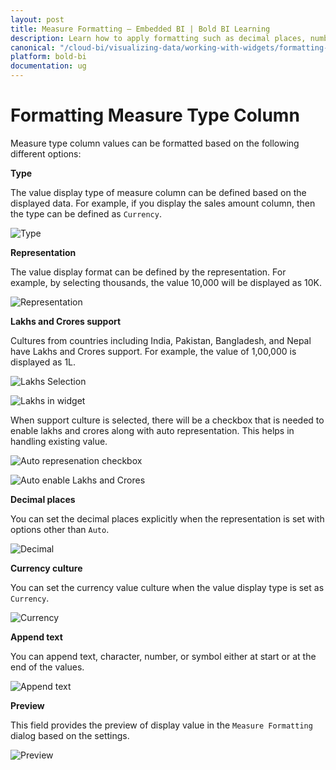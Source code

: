 ```yaml
---
layout: post
title: Measure Formatting – Embedded BI | Bold BI Learning
description: Learn how to apply formatting such as decimal places, number type, etc. to the numeric column in Bold BI Embedded dashboard.
canonical: "/cloud-bi/visualizing-data/working-with-widgets/formatting-measure-type-column/"
platform: bold-bi
documentation: ug
---
```


# Formatting Measure Type Column

Measure type column values can be formatted based on the following different options:

**Type**

The value display type of measure column can be defined based on the displayed data. For example, if you display the sales amount column, then the type can be defined as `Currency`.

![Type](/bold-bi-docs/static/assets/embedded/visualizing-data/working-with-widgets/images/formattingmeasuretypecolumn_type.PNG)

**Representation**

The value display format can be defined by the representation. For example, by selecting thousands, the value 10,000 will be displayed as 10K.

![Representation](/bold-bi-docs/static/assets/embedded/visualizing-data/working-with-widgets/images/formattingmeasuretypecolumn_representation.PNG)

**Lakhs and Crores support**

Cultures from countries including India, Pakistan, Bangladesh, and Nepal have Lakhs and Crores support. For example, the value of 1,00,000 is displayed as 1L.

![Lakhs Selection](/bold-bi-docs/static/assets/embedded/visualizing-data/working-with-widgets/images/lakhs-selection.png#max-width=50%)

![Lakhs in widget](/bold-bi-docs/static/assets/embedded/visualizing-data/working-with-widgets/images/lakhs-reflected-in-grid.png#max-width=50%)

When support culture is selected, there will be a checkbox that is needed to enable lakhs and crores along with auto representation. This helps in handling existing value.

![Auto represenation checkbox](/bold-bi-docs/static/assets/embedded/visualizing-data/working-with-widgets/images/lakhsandcrores-auto-representation.png#max-width=50%)

![Auto enable Lakhs and Crores](/bold-bi-docs/static/assets/embedded/visualizing-data/working-with-widgets/images/auto-enable-lakhsandcrores.png#max-width=50%)


**Decimal places**

You can set the decimal places explicitly when the representation is set with options other than `Auto`.

![Decimal](/bold-bi-docs/static/assets/embedded/visualizing-data/working-with-widgets/images/formattingmeasuretypecolumn_decimal.PNG)

**Currency culture**

You can set the currency value culture when the value display type is set as `Currency`.

![Currency](/bold-bi-docs/static/assets/embedded/visualizing-data/working-with-widgets/images/formattingmeasuretypecolumn_currency.PNG)

**Append text**

You can append text, character, number, or symbol either at start or at the end of the values.

![Append text](/bold-bi-docs/static/assets/embedded/visualizing-data/working-with-widgets/images/formattingmeasuretypecolumn_appendtext.PNG)

**Preview**

This field provides the preview of display value in the `Measure Formatting` dialog based on the settings.

![Preview](/bold-bi-docs/static/assets/embedded/visualizing-data/working-with-widgets/images/formattingmeasuretypecolumn_preview.PNG)







